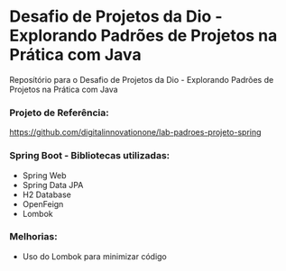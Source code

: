 # Desafio de Projetos da Dio - Explorando Padrões de Projetos na Prática com Java
Reposítório para o Desafio de Projetos da Dio - Explorando Padrões de Projetos na Prática com Java

### Projeto de Referência:
https://github.com/digitalinnovationone/lab-padroes-projeto-spring

### Spring Boot - Bibliotecas utilizadas:
- Spring Web
- Spring Data JPA
- H2 Database
- OpenFeign
- Lombok

### Melhorias:
- Uso do Lombok para minimizar código